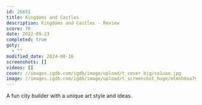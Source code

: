 ```yaml
---
id: 26651
title: Kingdoms and Castles
description: Kingdoms and Castles - Review
score: 70
date: 2022-09-23
completed: true
goty:
  - ""
modified_date: 2024-08-16
screenshots: []
videos: []
cover: //images.igdb.com/igdb/image/upload/t_cover_big/co1uaa.jpg
image: //images.igdb.com/igdb/image/upload/t_screenshot_huge/mtmnh0xa7nsnv0pvrvtq.jpg
---
```

A fun city builder with a unique art style and ideas.